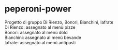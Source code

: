 # peperoni-power
Progetto di gruppo Di Rienzo, Bonori, Bianchini, Iafrate<br>
Di Rienzo: assegnato al menù pizze<br>
Bonori: assegnato al menù dolci<br>
Bianchini: assegnato al menù bevande<br>
Iafrate: assegnato al menù antipasti
